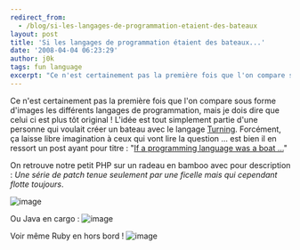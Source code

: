 ```yaml
---
redirect_from:
  - /blog/si-les-langages-de-programmation-etaient-des-bateaux
layout: post
title: 'Si les langages de programmation étaient des bateaux...'
date: '2008-04-04 06:23:29'
author: j0k
tags: fun language
excerpt: "Ce n'est certainement pas la première fois que l'on compare sous forme d'images les différents langages de programmation, mais je dois dire que celui ci est plus tôt original !     \nL'idée est tout simplement partie d'une personne qui voulait créer un bateau avec le langage …"
---
```


Ce n'est certainement pas la première fois que l'on compare sous forme d'images les différents langages de programmation, mais je dois dire que celui ci est plus tôt original !
L'idée est tout simplement partie d'une personne qui voulait créer un bateau avec le langage [Turning](http://compsci.ca/blog/download-turing-411/).    Forcément, ça laisse libre imagination à ceux qui vont lire la question ... est bien il en ressort un post ayant pour titre : "[If a programming language was a boat ...](http://compsci.ca/blog/if-a-programming-language-was-a-boat/)"

On retrouve notre petit PHP sur un radeau en bamboo avec pour description : *Une série de patch tenue seulement par une ficelle mais qui cependant flotte toujours*.

 ![image](http://farm1.static.flickr.com/167/388303912_89673ca494.jpg)

Ou Java en cargo :
![image](http://farm1.static.flickr.com/55/173365756_9e477aaac9_m.jpg)

Voir même Ruby en hors bord !
![image](http://farm3.static.flickr.com/2063/2369991365_5501e4cce6_m.jpg)
